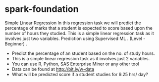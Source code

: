 # spark-foundation
Simple Linear Regression In this regression task we will predict the percentage of marks that a student is expected to score based upon the number of hours they studied. This is a simple linear regression task as it involves just two variables.
Prediction using Supervised ML
.
(Level - Beginner)
.
- Predict the percentage of an student based on the no. of study hours.
- This is a simple linear regression task as it involves just 2 variables.
- You can use R, Python, SAS Enterprise Miner or any other tool
- Data can be found at http://bit.ly/w-data
- What will be predicted score if a student studies for 9.25 hrs/ day?
